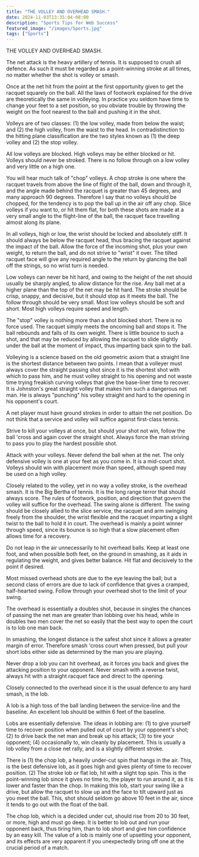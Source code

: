 ```yaml
---
title: "THE VOLLEY AND OVERHEAD SMASH."
date: 2024-11-03T13:35:04-08:00
description: "Sports Tips for Web Success"
featured_image: "/images/Sports.jpg"
tags: ["Sports"]
---
```


THE VOLLEY AND OVERHEAD SMASH. 

The net attack is the heavy artillery of tennis. It is supposed to crush all defence. As such it must be regarded as a point-winning stroke at all times, no matter whether the shot is volley or smash. 

Once at the net hit from the point at the first opportunity given to get the racquet squarely on the ball. All the laws of footwork explained for the drive are theoretically the same in volleying. In practice you seldom have time to change your feet to a set position, so you obviate trouble by throwing the weight on the foot nearest to the ball and pushing it in the shot. 

Volleys are of two classes: (1) the low volley, made from below the waist; and (2) the high volley, from the waist to the head. In contradistinction to the hitting plane classification are the two styles known as (1) the deep volley and (2) the stop volley. 

All low volleys are blocked. High volleys may be either blocked or hit. Volleys should never be stroked. There is no follow through on a low volley and very little on a high one. 

You will hear much talk of "chop" volleys. A chop stroke is one where the racquet travels from above the line of flight of the ball, down and through it, and the angle made behind the racquet is greater than 45 degrees, and many approach 90 degrees. Therefore I say that no volleys should be chopped, for the tendency is to pop the ball up in the air off any chop. Slice volleys if you want to, or hit them flat, for both these shots are made at a very small angle to the flight-line of the ball, the racquet face travelling almost along its plane. 

In all volleys, high or low, the wrist should be locked and absolutely stiff. It should always be below the racquet head, thus bracing the racquet against the impact of the ball. Allow the force of the incoming shot, plus your own weight, to return the ball, and do not strive to "wrist" it over. The tilted racquet face will give any required angle to the return by glancing the ball off the strings, so no wrist turn is needed. 

Low volleys can never be hit hard, and owing to the height of the net should usually be sharply angled, to allow distance for the rise. Any ball met at a higher plane than the top of the net may be hit hard. The stroke should be crisp, snappy, and decisive, but it should stop as it meets the ball. The follow through should be very small. Most low volleys should be soft and short. Most high volleys require speed and length. 

The "stop" volley is nothing more than a shot blocked short. There is no force used. The racquet simply meets the oncoming ball and stops it. The ball rebounds and falls of its own weight. There is little bounce to such a shot, and that may be reduced by allowing the racquet to slide slightly under the ball at the moment of impact, thus imparting back spin to the ball. 

Volleying is a science based on the old geometric axiom that a straight line is the shortest distance between two points. I mean that a volleyer must always cover the straight passing shot since it is the shortest shot with which to pass him, and he must volley straight to his opening and not waste time trying freakish curving volleys that give the base-liner time to recover. It is Johnston's great straight volley that makes him such a dangerous net man. He is always "punching" his volley straight and hard to the opening in his opponent's court. 

A net player must have ground strokes in order to attain the net position. Do not think that a service and volley will suffice against first-class tennis. 

Strive to kill your volleys at once, but should your shot not win, follow the ball 'cross and again cover the straight shot. Always force the man striving to pass you to play the hardest possible shot. 

Attack with your volleys. Never defend the ball when at the net. The only defensive volley is one at your feet as you come in. It is a mid-court shot. Volleys should win with placement more than speed, although speed may be used on a high volley. 

Closely related to the volley, yet in no way a volley stroke, is the overhead smash. It is the Big Bertha of tennis. It is the long range terror that should always score. The rules of footwork, position, and direction that govern the volley will suffice for the overhead. The swing alone is different. The swing should be closely allied to the slice service, the racquet and arm swinging freely from the shoulder, the wrist flexible and the racquet imparting a slight twist to the ball to hold it in court. The overhead is mainly a point winner through speed, since its bounce is so high that a slow placement often allows time for a recovery. 

Do not leap in the air unnecessarily to hit overhead balls. Keep at least one foot, and when possible both feet, on the ground in smashing, as it aids in regulating the weight, and gives better balance. Hit flat and decisively to the point if desired. 

Most missed overhead shots are due to the eye leaving the ball; but a second class of errors are due to lack of confidence that gives a cramped, half-hearted swing. Follow through your overhead shot to the limit of your swing. 

The overhead is essentially a doubles shot, because in singles the chances of passing the net man are greater than lobbing over his head, while in doubles two men cover the net so easily that the best way to open the court is to lob one man back. 

In smashing, the longest distance is the safest shot since it allows a greater margin of error. Therefore smash 'cross court when pressed, but pull your short lobs either side as determined by the man you are playing. 

Never drop a lob you can hit overhead, as it forces you back and gives the attacking position to your opponent. Never smash with a reverse twist, always hit with a straight racquet face and direct to the opening. 

Closely connected to the overhead since it is the usual defence to any hard smash, is the lob. 

A lob is a high toss of the ball landing between the service-line and the baseline. An excellent lob should be within 6 feet of the baseline. 

Lobs are essentially defensive. The ideas in lobbing are: (1) to give yourself time to recover position when pulled out of court by your opponent's shot; (2) to drive back the net man and break up his attack; (3) to tire your opponent; (4) occasionally to, win cleanly by placement. This is usually a lob volley from a close net rally, and is a slightly different stroke. 

There is (1) the chop lob, a heavily under-cut spin that hangs in the air. This, is the best defensive lob, as it goes high and gives plenty of time to recover position. (2) The stroke lob or flat lob, hit with a slight top spin. This is the point-winning lob since it gives no time to, the player to run around it, as it is lower and faster than the chop. In making this lob, start your swing like a drive, but allow the racquet to slow up and the face to tilt upward just as you meet the ball. This, shot should seldom go above 10 feet in the air, since it tends to go out with the float of the ball. 

The chop lob, which is a decided under cut, should rise from 20 to 30 feet, or more, high and must go deep. It is better to lob out and run your opponent back, thus tiring him, than to lob short and give him confidence by an easy kill. The value of a lob is mainly one of upsetting your opponent, and its effects are very apparent if you unexpectedly bring off one at the crucial period of a match. 


